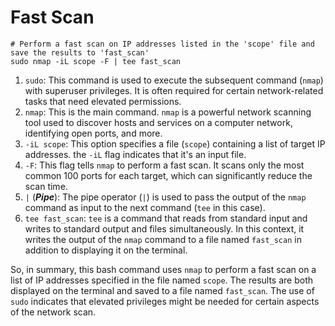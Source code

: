 # Fast Scan
```
# Perform a fast scan on IP addresses listed in the 'scope' file and save the results to 'fast_scan'
sudo nmap -iL scope -F | tee fast_scan
```

1. `sudo`: This command is used to execute the subsequent command (`nmap`) with superuser privileges. It is often required for certain network-related tasks that need elevated permissions.
2. `nmap`: This is the main command. `nmap` is a powerful network scanning tool used to discover hosts and services on a computer network, identifying open ports, and more.
3. `-iL scope`: This option specifies a file (`scope`) containing a list of target IP addresses. the `-iL` flag indicates that it's an input file.
4. `-F`: This flag tells `nmap` to perform a fast scan. It scans only the most common 100 ports for each target, which can significantly reduce the scan time.
5. `|` (***Pipe***): The pipe operator (`|`) is used to pass the output of the `nmap` command as input to the next command (`tee` in this case).
6. `tee fast_scan`: `tee` is a command that reads from standard input and writes to standard output and files simultaneously. In this context, it writes the output of the `nmap` command to a file named `fast_scan` in addition to displaying it on the terminal.

So, in summary, this bash command uses `nmap` to perform a fast scan on a list of IP addresses specified in the file named `scope`. The results are both displayed on the terminal and saved to a file named `fast_scan`. The use of `sudo` indicates that elevated privileges might be needed for certain aspects of the network scan.
